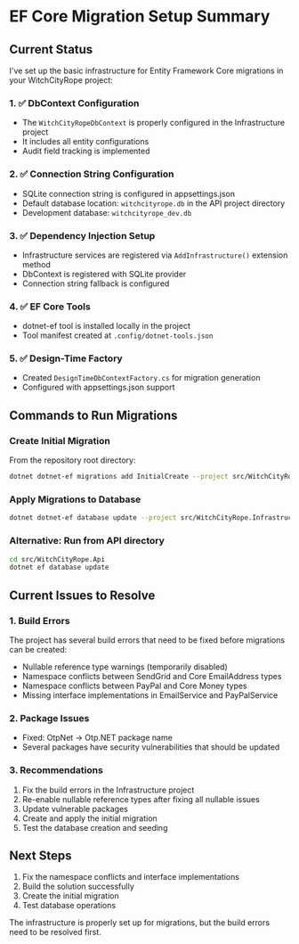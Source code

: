 # EF Core Migration Setup Summary

## Current Status

I've set up the basic infrastructure for Entity Framework Core migrations in your WitchCityRope project:

### 1. ✅ DbContext Configuration
- The `WitchCityRopeDbContext` is properly configured in the Infrastructure project
- It includes all entity configurations
- Audit field tracking is implemented

### 2. ✅ Connection String Configuration
- SQLite connection string is configured in appsettings.json
- Default database location: `witchcityrope.db` in the API project directory
- Development database: `witchcityrope_dev.db`

### 3. ✅ Dependency Injection Setup
- Infrastructure services are registered via `AddInfrastructure()` extension method
- DbContext is registered with SQLite provider
- Connection string fallback is configured

### 4. ✅ EF Core Tools
- dotnet-ef tool is installed locally in the project
- Tool manifest created at `.config/dotnet-tools.json`

### 5. ✅ Design-Time Factory
- Created `DesignTimeDbContextFactory.cs` for migration generation
- Configured with appsettings.json support

## Commands to Run Migrations

### Create Initial Migration
From the repository root directory:
```bash
dotnet dotnet-ef migrations add InitialCreate --project src/WitchCityRope.Infrastructure --startup-project src/WitchCityRope.Api
```

### Apply Migrations to Database
```bash
dotnet dotnet-ef database update --project src/WitchCityRope.Infrastructure --startup-project src/WitchCityRope.Api
```

### Alternative: Run from API directory
```bash
cd src/WitchCityRope.Api
dotnet ef database update
```

## Current Issues to Resolve

### 1. Build Errors
The project has several build errors that need to be fixed before migrations can be created:
- Nullable reference type warnings (temporarily disabled)
- Namespace conflicts between SendGrid and Core EmailAddress types
- Namespace conflicts between PayPal and Core Money types
- Missing interface implementations in EmailService and PayPalService

### 2. Package Issues
- Fixed: OtpNet → Otp.NET package name
- Several packages have security vulnerabilities that should be updated

### 3. Recommendations
1. Fix the build errors in the Infrastructure project
2. Re-enable nullable reference types after fixing all nullable issues
3. Update vulnerable packages
4. Create and apply the initial migration
5. Test the database creation and seeding

## Next Steps
1. Fix the namespace conflicts and interface implementations
2. Build the solution successfully
3. Create the initial migration
4. Test database operations

The infrastructure is properly set up for migrations, but the build errors need to be resolved first.